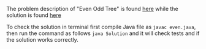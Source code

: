 The problem description of "Even Odd Tree" is found [here](https://leetcode.com/problems/even-odd-tree/) while the solution is found [here](https://github.com/aurimas13/Solutions-To-Problems/blob/main/LeetCode/Java%20Solutions/Even%20Odd%20Tree/even.java)

To check the solution in terminal first compile Java file as `javac even.java`, then run the command as follows `java Solution` and it will check tests and if the solution works correctly.
